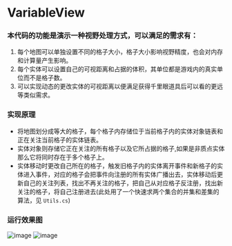 # VariableView
### 本代码的功能是演示一种视野处理方式，可以满足的需求有：
1. 每个地图可以单独设置不同的格子大小，格子大小影响视野精度，也会对内存和计算量产生影响。
2. 每个实体可以设置自己的可视距离和占据的体积，其单位都是游戏内的真实单位而不是格子数。
3. 可以实现动态的更改实体的可视距离以便满足获得千里眼道具后可以看的更远等类似需求。

### 实现原理
* 将地图划分成等大的格子，每个格子内存储位于当前格子内的实体对象链表和正在关注当前格子的实体链表。
* 实体对象则存储它正在关注的所有格子以及它所占据的格子,如果是非质点实体那么它将同时存在于多个格子上。
* 实体移动时更改自己所在的格子，触发旧格子内的实体离开事件和新格子的实体进入事件，对应的格子会把事件向注册的所有实体广播出去，实体移动后更新自己的关注列表，找出不再关注的格子，把自己从对应格子反注册，找出新关注的格子，将自己注册进去(此处用了一个快速求两个集合的并集和差集的算法，见 `Utils.cs`)

### 运行效果图
![image](https://github.com/easy66/VariableView/blob/master/Code.png)
![image](https://github.com/easy66/VariableView/blob/master/Result.png)